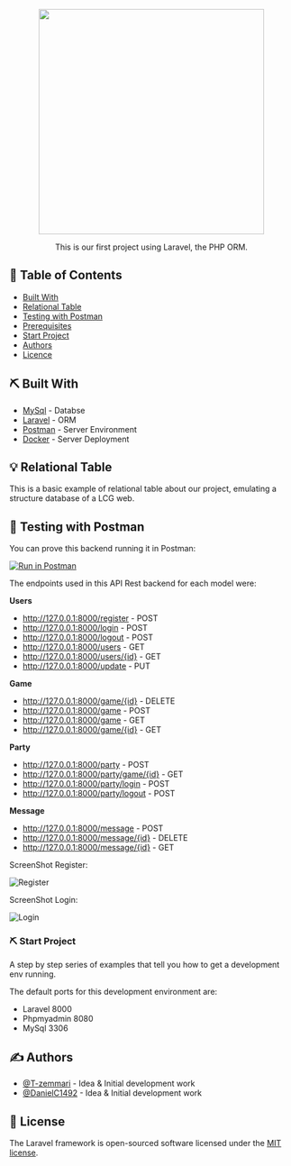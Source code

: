 <p align="center"><a href="https://laravel.com" target="_blank"><img src="https://raw.githubusercontent.com/laravel/art/master/logo-lockup/5%20SVG/2%20CMYK/1%20Full%20Color/laravel-logolockup-cmyk-red.svg" width="400"></a></p>


<p align="center"> This is our first project using Laravel, the PHP ORM.
    <br> 
</p>



## 📝 Table of Contents

- [Built With](#built)
- [Relational Table](#relational_table)
- [Testing with Postman](#testing)
- [Prerequisites](#prerequisites)
- [Start Project](#start-project)
- [Authors](#authors)
- [Licence](#License)


## ⛏️ Built With <a name = "built"></a>

- [MySql](https://www.mysql.com/) - Databse
- [Laravel](https://laravel.com/) - ORM
- [Postman](https://learning.postman.com/docs/getting-started/introduction/) - Server Environment
- [Docker](https://docs.docker.com/) - Server Deployment




## 💡 Relational Table <a name = "relational_table"></a>

This is a basic example of relational table about our project, emulating a structure database of a LCG web. 

<!-- ![tabla](https://user-images.githubusercontent.com/77154578/115294688-321f3780-a159-11eb-9cb4-f73bba550630.png) -->



## 🎈 Testing with Postman <a name="testing"></a>

You can prove this backend running it in Postman: 

[![Run in Postman](https://run.pstmn.io/button.svg)](https://app.getpostman.com/run-collection/240745e8fa1d32750cbd?action=collection%2Fimport)

The endpoints used in this API Rest backend for each model were: 

<strong>Users</strong>
- http://127.0.0.1:8000/register - POST
- http://127.0.0.1:8000/login - POST
- http://127.0.0.1:8000/logout - POST
- http://127.0.0.1:8000/users - GET
- http://127.0.0.1:8000/users/{id} - GET
- http://127.0.0.1:8000/update - PUT

<strong>Game</strong>
- http://127.0.0.1:8000/game/{id} - DELETE
- http://127.0.0.1:8000/game - POST
- http://127.0.0.1:8000/game - GET
- http://127.0.0.1:8000/game/{id} - GET

<strong>Party</strong>
- http://127.0.0.1:8000/party - POST
- http://127.0.0.1:8000/party/game/{id} - GET
- http://127.0.0.1:8000/party/login - POST
- http://127.0.0.1:8000/party/logout - POST

<strong>Message</strong>
- http://127.0.0.1:8000/message - POST
- http://127.0.0.1:8000/message/{id} - DELETE
- http://127.0.0.1:8000/message/{id} - GET


ScreenShot Register:

![Register](https://user-images.githubusercontent.com/76817211/115438546-cf3ba800-a20d-11eb-97bf-6b2dedb67e0c.png)


ScreenShot Login:

![Login](https://user-images.githubusercontent.com/76817211/115438829-26417d00-a20e-11eb-8e0f-9274611edc04.png)




###  ⛏️  Start Project <a name="start-project"></a>

A step by step series of examples that tell you how to get a development env running.

The default ports for this development environment are:
- Laravel 8000
- Phpmyadmin 8080
- MySql 3306

## ✍️ Authors <a name = "authors"></a>

- [@T-zemmari](https://github.com/T-zemmari) - Idea & Initial development work
- [@DanielC1492](https://github.com/DanielC1492) - Idea & Initial development work


## 📝 License

The Laravel framework is open-sourced software licensed under the [MIT license](https://opensource.org/licenses/MIT).